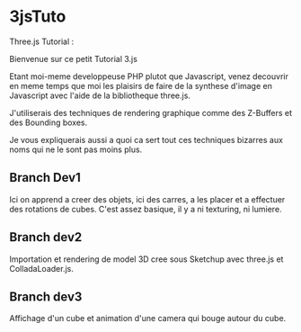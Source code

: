 3jsTuto
=======

Three.js Tutorial :

Bienvenue sur ce petit Tutorial 3.js

Etant moi-meme developpeuse PHP plutot que Javascript, venez decouvrir en meme temps que moi les plaisirs de faire de
la synthese d'image en Javascript avec l'aide de la bibliotheque three.js.

J'utiliserais des techniques de rendering graphique comme des Z-Buffers et des Bounding boxes.

Je vous expliquerais aussi a quoi ca sert tout ces techniques bizarres aux noms qui ne le sont pas moins plus.


Branch Dev1 
-

Ici on apprend a creer des objets, ici des carres, a les placer et a effectuer des rotations de cubes.
C'est assez basique, il y a ni texturing, ni lumiere.

Branch dev2
-

Importation et rendering de model 3D cree sous Sketchup avec three.js et ColladaLoader.js.

Branch dev3
-

Affichage d'un cube et animation d'une camera qui bouge autour du cube.
